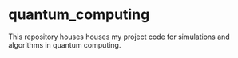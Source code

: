# quantum_computing
This repository houses houses my project code for simulations and algorithms in quantum computing.
